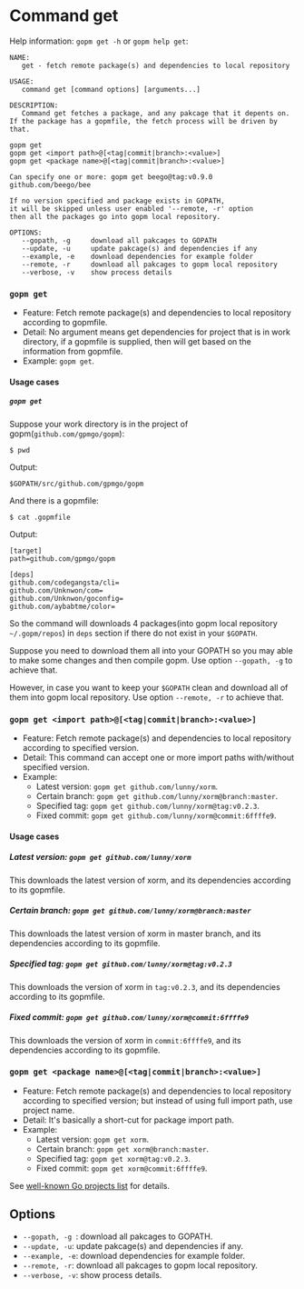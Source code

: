 Command get
====

Help information: `gopm get -h` or `gopm help get`:

	NAME:
	   get - fetch remote package(s) and dependencies to local repository
	
	USAGE:
	   command get [command options] [arguments...]
	
	DESCRIPTION:
	   Command get fetches a package, and any pakcage that it depents on.
	If the package has a gopmfile, the fetch process will be driven by that.
	
	gopm get
	gopm get <import path>@[<tag|commit|branch>:<value>]
	gopm get <package name>@[<tag|commit|branch>:<value>]
	
	Can specify one or more: gopm get beego@tag:v0.9.0 github.com/beego/bee
	
	If no version specified and package exists in GOPATH,
	it will be skipped unless user enabled '--remote, -r' option
	then all the packages go into gopm local repository.
	
	OPTIONS:
	   --gopath, -g		download all pakcages to GOPATH
	   --update, -u		update pakcage(s) and dependencies if any
	   --example, -e	download dependencies for example folder
	   --remote, -r		download all pakcages to gopm local repository
	   --verbose, -v	show process details
   
### `gopm get`

- Feature: Fetch remote package(s) and dependencies to local repository according to gopmfile.
- Detail: No argument means get dependencies for project that is in work directory, if a gopmfile is supplied, then will get based on the information from gopmfile.
- Example: `gopm get`.

#### Usage cases

##### `gopm get`

Suppose your work directory is in the project of gopm(`github.com/gpmgo/gopm`):

	$ pwd
	
Output: 

	$GOPATH/src/github.com/gpmgo/gopm

And there is a gopmfile:

	$ cat .gopmfile
	
Output:

	[target]
	path=github.com/gpmgo/gopm
	
	[deps]
	github.com/codegangsta/cli=
	github.com/Unknwon/com=
	github.com/Unknwon/goconfig=
	github.com/aybabtme/color=
	
So the command will downloads 4 packages(into gopm local repository `~/.gopm/repos`) in `deps` section if there do not exist in your `$GOPATH`.

Suppose you need to download them all into your GOPATH so you may able to make some changes and then compile gopm. Use option `--gopath, -g` to achieve that.

However, in case you want to keep your `$GOPATH` clean and download all of them into gopm local repository. Use option `--remote, -r` to achieve that.

### `gopm get <import path>@[<tag|commit|branch>:<value>]`

- Feature: Fetch remote package(s) and dependencies to local repository according to specified version.
- Detail: This command can accept one or more import paths with/without specified version.
- Example:
	- Latest version: `gopm get github.com/lunny/xorm`.
	- Certain branch: `gopm get github.com/lunny/xorm@branch:master`.
	- Specified tag: `gopm get github.com/lunny/xorm@tag:v0.2.3`.
	- Fixed commit: `gopm get github.com/lunny/xorm@commit:6ffffe9`.

#### Usage cases

##### Latest version: `gopm get github.com/lunny/xorm`

This downloads the latest version of xorm, and its dependencies according to its gopmfile.

##### Certain branch: `gopm get github.com/lunny/xorm@branch:master`

This downloads the latest version of xorm in master branch, and its dependencies according to its gopmfile.

##### Specified tag: `gopm get github.com/lunny/xorm@tag:v0.2.3`

This downloads the version of xorm in `tag:v0.2.3`, and its dependencies according to its gopmfile.

##### Fixed commit: `gopm get github.com/lunny/xorm@commit:6ffffe9`

This downloads the version of xorm in `commit:6ffffe9`, and its dependencies according to its gopmfile.
	
### `gopm get <package name>@[<tag|commit|branch>:<value>]`

- Feature: Fetch remote package(s) and dependencies to local repository according to specified version; but instead of using full import path, use project name.
- Detail: It's basically a short-cut for package import path.
- Example:
	- Latest version: `gopm get xorm`.
	- Certain branch: `gopm get xorm@branch:master`.
	- Specified tag: `gopm get xorm@tag:v0.2.3`.
	- Fixed commit: `gopm get xorm@commit:6ffffe9`.
	
See [well-known Go projects list](../pkgname.list) for details.

## Options

- `--gopath, -g	`: download all pakcages to GOPATH.
- `--update, -u`: update pakcage(s) and dependencies if any.
- `--example, -e`: download dependencies for example folder.
- `--remote, -r`: download all pakcages to gopm local repository.
- `--verbose, -v`: show process details.